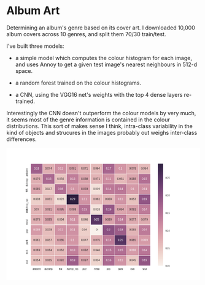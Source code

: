 # Album Art

Determining an album's genre based on its cover art. I downloaded 10,000 album covers across 10 genres, and split them 70/30 train/test.

I've built three models:

* a simple model which computes the colour histogram for each image, and uses Annoy to get a given test image's nearest neighbours in 512-d space.

* a random forest trained on the colour histograms.

* a CNN, using the VGG16 net's weights with the top 4 dense layers re-trained.

Interestingly the CNN doesn't outperform the colour models by very much, it seems most of the genre information is contained in the colour distributions. This sort of makes sense I think, intra-class variability in the kind of objects and strucures in the images probably out weighs inter-class differences.

![confusion](confusion.png) 
 
